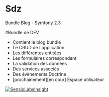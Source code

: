 Sdz
===

Bundle Blog - Symfony 2.3

#Bundle de DEV

- Contient le blog bundle
- Le CRUD de l'application
- Les différentes entitées
- Les formulaires correspondant
- La validation des données
- Des services associés
- Des évènements Doctrine
- [prochainement][en cour] Espace utilisateur

[![SensioLabsInsight](https://insight.sensiolabs.com/projects/315324ba-b3c0-45c4-a033-eda2aee0d582/big.png)](https://insight.sensiolabs.com/projects/315324ba-b3c0-45c4-a033-eda2aee0d582)
